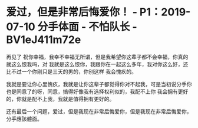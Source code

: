 # 爱过，但是非常后悔爱你！ - P1：2019-07-10 分手体面 - 不怕队长 - BV1eJ411m72e

再见了 祝你幸福，我幸不幸福无所谓，但是我希望你这辈子都不会幸福，你真的就这么恨我吗，对 我就是这么恨你，我跟你在一起这么多年，我对你这么好，还比不过一个你刚只是三天的男的，你别这样 我会愧疚的。

我就是要让你心里愧疚，我就是让你这辈子都觉得你对不起我，可是当初说分手你也是同意了的呀，同意，搞得好像我有选择权利似的，我配不上你 我会拥有更好的，你就是配不上我，我就是值得拥有更好的。

还有最后一个问题，爱过，但是我现在非常后悔爱你，但是我现在非常后悔爱你，分手應該體面。